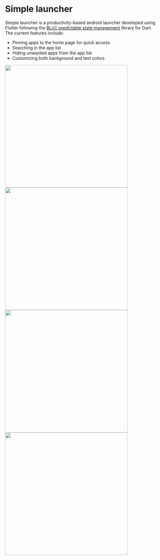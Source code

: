 # Simple launcher

Simple launcher is a productivity-based android launcher developed using Flutter following the [BLoC predictable state management](https://bloclibrary.dev/) library for Dart. The current features include:

* Pinning apps to the home page for quick access
* Searching in the app list
* Hiding unwanted apps from the app list
* Customizing both background and text colors

<p float="left">
<img src="https://i.imgur.com/YLpvMmU.jpg" width="400">
<img src="https://i.imgur.com/vHuihBg.jpg" width="400">
<img src="https://i.imgur.com/F7LHpkq.jpg" width="400">
<img src="https://i.imgur.com/53YhqSm.jpg" width="400">
</p>
